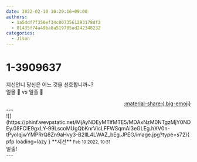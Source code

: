 ```yaml
---
date: 2022-02-10 10:29:16+09:00
authors:
  - 1a5ddf7f350ef34c0073561293178df2
  - 01435f74a49ba8a519705ad242348232
categories:
  - Jisun
---
```


# 1-3909637

<div class="post-container" markdown="1">
<div class="content-container md-sidebar__scrollwrap" markdown="1">

지선언니 당신은 어느 것을 선호합니까~? <br>일몰 🌇 vs 일출 🌄 

</div>
</div>

<div style="text-align: right;" markdown="1">
<a href="https://weverse.io/fromis9/fanpost/1-3909637" style="text-align: right;">:material-share:{.big-emoji}</a>
</div>
---

<div class="comments-container md-sidebar__scrollwrap" markdown="1">
<div class="comment" markdown="1">
<div class='id-container' markdown="1">
![](https://phinf.wevpstatic.net/MjAyNDEyMTlfMTE5/MDAxNzM0NTgzMjY0NDEy.08FClE9gxLY-99LscoMUgQbKnrVicLFFWSqmAi3eGLEg.hXV0n-tPyoIqjwYMPRrQ8Zn9aHvy3-B2llL4LWAZ_bEg.JPEG/image.jpg?type=s72){ pfp loading=lazy }
**<span class="artist">지선</span>** <small>Feb 10 2022, 10:31</small><br>
</div>
<div class='comment-body' markdown="1">
일출!
</div>
</div>
</div>
---

